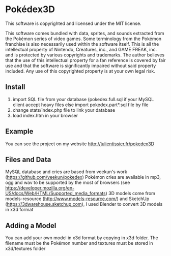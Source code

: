 Pokédex3D
==========

This software is copyrighted and licensed under the MIT license.

This software comes bundled with data, sprites, and sounds extracted from the
Pokémon series of video games.  Some terminology from the Pokémon franchise is
also necessarily used within the software itself.  This is all the intellectual
property of Nintendo, Creatures, inc., and GAME FREAK, inc. and is protected by
various copyrights and trademarks.  The author believes that the use of this
intellectual property for a fan reference is covered by fair use and that the
software is significantly impaired without said property included.  Any use of
this copyrighted property is at your own legal risk.


## Install
1. import SQL file from your database (pokedex.full.sql if your MySQL client accept heavy files else import pokedex.part*.sql file by file
2. change stats/index.php file to link your database
3. load index.htm in your browser


## Example
You can see the project on my website http://julientissier.fr/pokedex3D


## Files and Data
MySQL database and cries are based from veekun's work (https://github.com/veekun/pokedex)
Pokémon cries are available in mp3, ogg and wav to be supported by the most of browsers (see https://developer.mozilla.org/en-US/docs/Web/HTML/Supported_media_formats)
3D models come from models-resource (http://www.models-resource.com/) and SketchUp (https://3dwarehouse.sketchup.com), I used Blender to convert 3D models in x3d format

## Adding a Model
You can add your own model in x3d format by copying in x3d folder. The filename must be the Pokémon number and textures must be stored in x3d/textures folder
